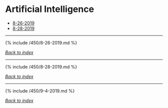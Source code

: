 # Artificial Intelligence
* [8-26-2019](#8-26-2019)
* [8-28-2019](#8-28-2019)

***

{% include /450/8-26-2019.md %}

*[Back to index](#Artificial-Intelligence)*

***

{% include /450/8-28-2019.md %}

*[Back to index](#Artificial-Intelligence)*

***

{% include /450/9-4-2019.md %}

*[Back to index](#Artificial-Intelligence)*